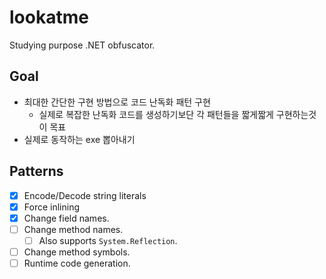 lookatme
====

Studying purpose .NET obfuscator.

Goal
----
* 최대한 간단한 구현 방법으로 코드 난독화 패턴 구현
  * 실제로 복잡한 난독화 코드를 생성하기보단 각 패턴들을 짧게짧게 구현하는것이 목표
* 실제로 동작하는 exe 뽑아내기

Patterns
----
* [x] Encode/Decode string literals
* [x] Force inlining
* [x] Change field names.
* [ ] Change method names.
  * [ ] Also supports `System.Reflection`.
* [ ] Change method symbols.
* [ ] Runtime code generation.